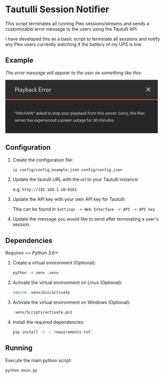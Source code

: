# Tautulli Session Notifier

This script terminates all running Plex sessions/streams and sends a 
customizable error message to the users using the Tautulli API.  

I have developed this as a basic script to terminate all sessions and
notify any Plex users currently watching if the battery of my UPS is 
low.

## Example
    
*The error message will appear to the user as something like this:*  

![Playback error shown to user](docs/images/example-message.png)


## Configuration

1. Create the configuration file:  
    ```sh
    cp config/config_example.json config/config.json
    ```

2. Update the tautulli URL with the url to your Tautulli instance:

    e.g. `http://192.168.1.10:8181`

3. Update the API key with your own API key for Tautulli:  

    This can be found in `Settings -> Web Interface -> API -> API key`

4. Update the message you would like to send after terminating a user's 
session.

## Dependencies

*Requires >= Python 3.6+:*

1. Create a virtual environment (Optional):  

    ```sh
    python -m venv .venv
    ```

2. Activate the virtual environment on Linux (Optional):  
    ```sh
    source .venv/bin/activate
    ```

2. Activate the virtual environment on Windows (Optional):
    ```sh
    .venv/Scripts/activate.ps1
    ```
3. Install the required dependencies:
    ```sh
    pip install -U -r requirements.txt`
    ````


## Running

Execute the main python script:

```sh
python main.py
```
